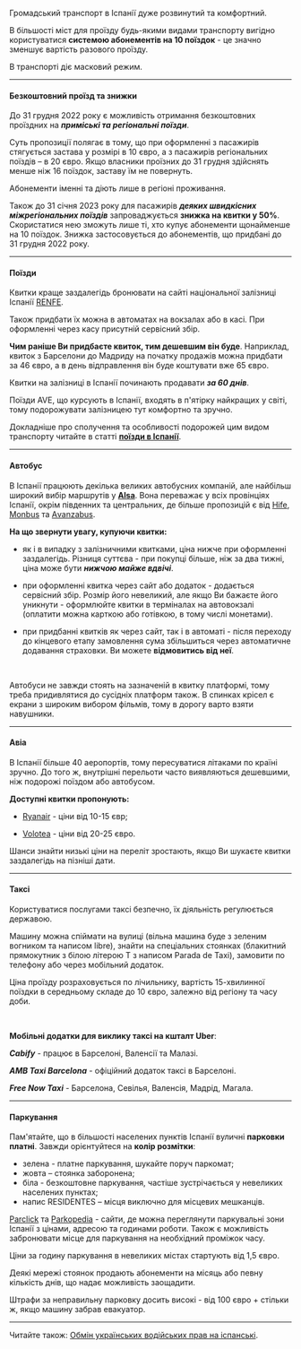 Громадський транспорт в Іспанії дуже розвинутий та комфортний.

<section type="tip">

В більшості міст для проїзду будь-якими видами транспорту вигідно користуватися **системою абонементів на 10 поїздок** - це значно зменшує вартість разового проїзду.
</section>

В транспорті діє масковий режим.

***

#### Безкоштовний проїзд та знижки

До 31 грудня 2022 року є можливість отримання безкоштовних проїздних на ***приміські та регіональні поїзди***. 

<section>

Суть пропозиції полягає в тому, що при оформленні з пасажирів стягується застава у розмірі в 10 євро, а з пасажирів регіональних поїздів – в 20 євро. Якщо власники проїзних до 31 грудня здійснять менше ніж 16 поїздок, заставу їм не повернуть. 
</section>

Абонементи іменні та діють лише в регіоні проживання.  

Також до 31 січня 2023 року для пасажирів ***деяких швидкісних міжрегіональних поїздів*** запроваджується **знижка на квитки у 50%**. Скористатися нею зможуть лише ті, хто купує абонементи щонайменше на 10 поїздок. Знижка застосовується до абонементів, що придбані до 31 грудня 2022 року.

***

#### Поїзди

Квитки краще заздалегідь бронювати на сайті національної залізниці Іспанії [RENFE](https://www.renfe.com/es/es).

Також придбати їх можна в автоматах на вокзалах або в касі. При оформленні через касу присутній сервісний збір.

<section type="tip">

**Чим раніше Ви придбаєте квиток, тим дешевшим він буде**. Наприклад, квиток з Барселони до Мадриду на початку продажів можна придбати за 46 євро, а в день відправлення він буде коштувати вже 65 євро.

Квитки на залізниці в Іспанії починають продавати ***за 60 днів***. 
</section>

Поїзди AVE, що курсують в Іспанії, входять в п'ятірку найкращих у світі, тому подорожувати залізницею тут комфортно та зручно. 

Докладніше про сполучення та особливості подорожей цим видом транспорту читайте в статті **[поїзди в Іспанії](/article/e3a4f697c88249820b8151428)**.

***

#### Автобус

В Іспанії працюють декілька великих автобусних компаній, але найбільш широкий вибір маршрутів у **[Аlsa](https://www.alsa.es/)**. Вона переважає у всіх провінціях Іспанії, окрім південних та центральних, де більше пропозицій є від [Hife](https://www.hife.es/), [Monbus](https://www.monbus.es/en) та [Аvanzabus](https://www.avanzabus.com/).


**На що звернути увагу, купуючи квитки:**

- як і в випадку з залізничними квитками, ціна нижче при оформленні заздалегідь. Різниця суттєва - при покупці більше, ніж за два тижні, ціна може бути ***нижчою майже вдвічі***.

- при оформленні квитка через сайт або додаток - додається сервісний збір. Розмір його невеликий, але якщо Ви бажаєте його уникнути - оформлюйте квитки в терміналах на автовокзалі (оплатити можна карткою або готівкою, в тому числі монетами).

- при придбанні квитків як через сайт, так і в автоматі - після переходу до кінцевого етапу замовлення сума збільшиться через автоматичне додавання страховки. Ви можете **відмовитись від неї**.

</br>

<section>

Автобуси не завжди стоять на зазначеній в квитку платформі, тому треба придивлятися до сусідніх платформ також.
В спинках крісел є екрани з широким вибором фільмів, тому в дорогу варто взяти навушники.
</section>

***

#### Авіа

В Іспанії більше 40 аеропортів, тому пересуватися літаками по країні зручно. До того ж, внутрішні перельоти часто виявляються дешевшими, ніж подорожі поїздом або автобусом.

**Доступні квитки пропонують:**
- [Ryanair](https://www.ryanair.com/ua/uk) - ціни від 10-15 євр;

- [Volotea](https://www.volotea.com/es/) - ціни від 20-25 євро.

<section>

Шанси знайти низькі ціни на переліт зростають, якщо Ви шукаєте квитки заздалегідь на пізніші дати.

</section>



***

#### Таксі

Користуватися послугами таксі безпечно, їх діяльність регулюється державою. 

Машину можна спіймати на вулиці (вільна машина буде з зеленим вогником та написом libre), знайти на спеціальних стоянках (блакитний прямокутник з білою літерою Т з написом Parada de Taxi), замовити по телефону або через мобільний додаток.

<section>

Ціна проїзду розраховується по лічильнику, вартість 15-хвилинної поїздки в середньому складе до 10 євро, залежно від регіону та часу доби.
</section>

</br>

**Мобільні додатки для виклику таксі на кшталт Uber**:

***Cabify*** - працює в Барселоні, Валенсії та Малазі.

***AMB Taxi Barcelona*** - офіційний додаток таксі в Барселоні.

***Free Now Taxi*** - Барселона, Севілья, Валенсія, Мадрід, Магала.

***

#### Паркування

Пам'ятайте, що в більшості населених пунктів Іспанії вуличні **парковки платні**. Завжди орієнтуйтеся на **колір розмітки**:

- зелена - платне паркування, шукайте поруч паркомат;
- жовта – стоянка заборонена;
- біла - безкоштовне паркування, частіше зустрічається у невеликих населених пунктах;
- напис RESIDENTES – місця виключно для місцевих мешканців.

<section type="tip">

[Parclick](https://parclick.com/) та [Parkopedia](https://www.parkopedia.es/) - сайти, де можна переглянути паркувальні зони Іспанії з цінами, адресою та годинами роботи. Також є можливість забронювати місце для паркування на необхідний проміжок часу. 
</section>

Ціни за годину паркування в невеликих містах стартують від 1,5 євро.

Деякі мережі стоянок продають абонементи на місяць або певну кількість днів, що надає можливість заощадити.

Штрафи за неправильну парковку досить високі - від 100 євро + стільки ж, якщо машину забрав евакуатор.

***

Читайте також: [Обмін українських водійських прав на іспанські](/article/31f1453492d18b86f39088b22).


